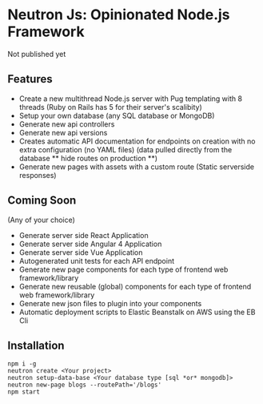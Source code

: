 # Neutron Js: Opinionated Node.js Framework

Not published yet

## Features
- Create a new multithread Node.js server with Pug templating with 8 threads (Ruby on Rails has 5 for their server's scalibity)
- Setup your own database (any SQL database or MongoDB)
- Generate new api controllers
- Generate new api versions
- Creates automatic API documentation for endpoints on creation with no extra configuration (no YAML files) (data pulled directly from the database ** hide routes on production **)
- Generate new pages with assets with a custom route (Static serverside responses)

## Coming Soon
(Any of your choice)
- Generate server side React Application
- Generate server side Angular 4 Application
- Generate server side Vue Application
- Autogenerated unit tests for each API endpoint
- Generate new page components for each type of frontend web framework/library
- Generate new reusable (global) components for each type of frontend web framework/library
- Generate new json files to plugin into your components
- Automatic deployment scripts to Elastic Beanstalk on AWS using the EB Cli

## Installation
```
npm i -g
neutron create <Your project>
neutron setup-data-base <Your database type [sql *or* mongodb]>
neutron new-page blogs --routePath='/blogs'
npm start
```